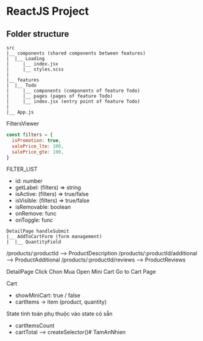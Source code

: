 # ReactJS Project 


## Folder structure

```
src
|__ components (shared components between features)
|  |__ Loading
|     |__ index.jsx
|     |__ styles.scss
|
|__ features
|  |__ Todo
|     |__ components (components of feature Todo)
|     |__ pages (pages of feature Todo)
|     |__ index.jsx (entry point of feature Todo)
|
|__ App.js        
```

FiltersViewer 

```js
const filters = {
  isPromotion: true,
  salePrice_lte: 100,
  salePrice_gte: 100,
}
```

FILTER_LIST
- id: number
- getLabel: (filters) => string
- isActive: (filters) => true/false
- isVisible: (filters) => true/false
- isRemovable: boolean
- onRemove: func
- onToggle: func


```
DetailPage handleSubmit
|__ AddToCartForm (form management)
|  |__ QuantityField
``` 


/products/:productId --> ProductDescription
/products/:productId/additional --> ProductAdditional
/products/:productId/reviews --> ProductReviews



DetailPage
Click Chon Mua
Open Mini Cart
Go to Cart Page

Cart
- showMiniCart: true / false
- cartItems -> item (product, quantity)

State tính toán phụ thuộc vào state có sẵn
- cartItemsCount
- cartTotal
--> createSelector()# TamAnNhien
